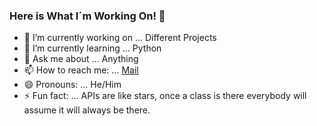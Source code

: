 ### Here is What I´m Working On! 👋



- 🔭 I’m currently working on ... Different Projects
- 🌱 I’m currently learning ... Python
- 💬 Ask me about ... Anything
- 📫 How to reach me: ... [Mail](mailto:mail@nicopeitz.de)
- 😄 Pronouns: ... He/Him
- ⚡ Fun fact: ... APIs are like stars, once a class is there everybody will assume it will always be there.

